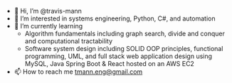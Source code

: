 - 👋 Hi, I’m @travis-mann
- 👀 I’m interested in systems engineering, Python, C#, and automation
- 🌱 I’m currently learning 
  - Algorithm fundamentals including graph search, divide and conquer and computational tractability
  - Software system design including SOLID OOP principles, functional programming, UML, and full stack web application design using MySQL, Java Spring Boot & React hosted on an AWS EC2
- 📫 How to reach me tmann.eng@gmail.com
